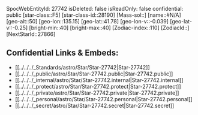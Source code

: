 ﻿---
location:
- 41.78
- -135.15
- 50
tags:
- astro/Star
type: Star
---

SpocWebEntityId: 27742
isDeleted: false
isReadOnly: false
confidential: public
[star-class::F5]
[star-class-id::28190]
[Mass-sol::]
[name::#N/A]
[geo-alt::50]
[geo-lon::135.15]
[geo-lat::41.78]
[geo-lon-v::-0.039]
[geo-lat-v::-0.25]
[bright-min::40]
[bright-max::40]
[Zodiac-index::110]
[ZodiacId::]
[NextStarId::27866]



## Confidential Links & Embeds: 
- [[../../../_Standards/astro/Star/Star-27742|Star-27742]] 
- [[../../../_public/astro/Star/Star-27742.public|Star-27742.public]] 
- [[../../../_internal/astro/Star/Star-27742.internal|Star-27742.internal]] 
- [[../../../_protect/astro/Star/Star-27742.protect|Star-27742.protect]] 
- [[../../../_private/astro/Star/Star-27742.private|Star-27742.private]] 
- [[../../../_personal/astro/Star/Star-27742.personal|Star-27742.personal]] 
- [[../../../_secret/astro/Star/Star-27742.secret|Star-27742.secret]] 
